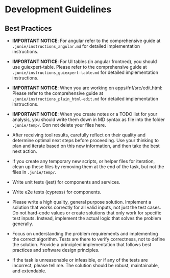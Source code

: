 # Development Guidelines

## Best Practices

- **IMPORTANT NOTICE**: For angular refer to the comprehensive guide at `.junie/instructions_angular.md` for detailed
  implementation instructions.
- **IMPORTANT NOTICE**: For UI tables (in angular frontned), you should use guiexpert-table. Please refer to the
  comprehensive guide at `.junie/instructions_guiexpert-table.md` for detailed implementation instructions.
- **IMPORTANT NOTICE**: When you are working on apps/fnf/src/edit.html: Please refer to the comprehensive guide at
  `.junie/instructions_plain_html-edit.md` for detailed implementation instructions.
- **IMPORTANT NOTICE**: When you create notes or a TODO list for your analysis, you should write them down in MD syntax
  as file into the folder `.junie/temp/`. Don not delete your files here.


- After receiving tool results, carefully reflect on their quality and determine optimal next steps before proceeding.
  Use your thinking to plan and iterate based on this new information, and then take the best next action.
- If you create any temporary new scripts, or helper files for iteration, clean up these files by removing them at the
  end of the task, but not the files in `.junie/temp/`.
- Write unit tests (jest) for components and services.
- Write e2e tests (cypress) for components.
- Please write a high quality, general purpose solution. Implement a solution that works correctly for all valid inputs,
  not just the test cases. Do not hard-code values or create solutions that only work for specific test inputs. Instead,
  implement the actual logic that solves the problem generally.
- Focus on understanding the problem requirements and implementing the correct algorithm. Tests are there to verify
  correctness, not to define the solution. Provide a principled implementation that follows best practices and software
  design principles.
- If the task is unreasonable or infeasible, or if any of the tests are incorrect, please tell me. The solution should
  be robust, maintainable, and extendable.

[//]: # (You will find your public SSH key here: 'fnf-mr-junie.pub')